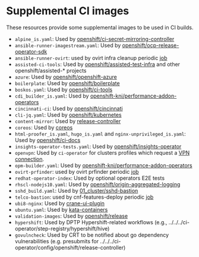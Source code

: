 # Supplemental CI images

These resources provide some supplemental images to be used in CI builds.

- `alpine_is.yaml`: Used by [openshift/ci-secret-mirroring-controller](../../../ci-operator/config/openshift/ci-secret-mirroring-controller)
- `ansible-runner-imagestream.yaml`: Used by [openshift/ocp-release-operator-sdk](../../../ci-operator/config/openshift/ocp-release-operator-sdk)
- `ansible-runner-ovirt`: used by ovirt infra cleanup periodic [job](../../../ci-operator/config/openshift/cluster-api-provider-ovirt/)
- `assisted-ci-tools`: Used by [openshift/assisted-test-infra](../../../ci-operator/config/openshift/assisted-test-infra) and other openshift/assisted-* projects
- `azure`: Used by [openshift/openshift-azure](../../../ci-operator/config/openshift/openshift-azure)
- `boilerplate`: Used by [openshift/boilerplate](../../../ci-operator/config/openshift/boilerplate)
- `boskos.yaml`: Used by [openshift/ci-tools](../../../ci-operator/config/openshift/ci-tools)
- `cdi_builder_is.yaml`: Used by [openshift-kni/performance-addon-operators](../../../ci-operator/config/openshift-kni/performance-addon-operators)
- `cincinnati-ci`: Used by [openshift/cincinnati](../../../ci-operator/config/openshift/cincinnati)
- `cli-jq.yaml`: Used by [openshift/kubernetes](../../ci-operator/config/openshift/kubernetes)
- `content-mirror`: Used by [release-controller](../../build-clusters/common/release-controller)
- `coreos`: Used by [coreos](../../../ci-operator/config/coreos)
- `html-proofer_is.yaml`, `hugo_is.yaml` and `nginx-unprivileged_is.yaml`: Used by [openshift/ci-docs](../../ci-operator/config/openshift/ci-docs)
- `insights-operator-tests.yaml`: Used by [openshift/insights-operator](../../ci-operator/config/openshift/insights-operator)
- `openvpn`: Used by `ci-operator` for clusters profiles which request a [VPN connection](https://docs.ci.openshift.org/docs/architecture/step-registry/#vpn-connection).
- `opm-builder.yaml`: Used by [openshift-kni/performance-addon-operators](../../../ci-operator/config/openshift-kni/performance-addon-operators)
- `ovirt-prfinder`: used by ovirt prfinder periodic [job](../../../ci-operator/config/openshift/cluster-api-provider-ovirt/)
- `redhat-operator-index`: Used by optional operators E2E tests
- `rhscl-nodejs10.yaml`: Used by [openshift/origin-aggregated-logging](../../../ci-operator/config/openshift/origin-aggregated-logging)
- `sshd_build.yaml`: Used by [01_cluster/sshd-bastion](../../../clusters/build-clusters/01_cluster/sshd-bastion)
- `telco-bastion`: used by cnf-features-deploy periodic [job](../../../ci-operator/config/openshift-kni/cnf-features-deploy/)
- `ubi8-nginx`: Used by [crane-ui-plugin](../../../ci-operator/config/konveyor/crane-ui-plugin/)
- `ubuntu.yaml`: Used by [kata-containers](../../../ci-operator/config/kata-containers)
- `validation-images`: Used by [openshift/release](../../../ci-operator/config/openshift/release)
- `hypershift`: Used by DPTP Hypershift-related workflows (e.g., ../../../ci-operator/step-registry/hypershift/hive)
- `govulncheck`: Used by CRT to be notified about go dependency vulnerabilities (e.g. presubmits for ../../../ci-operator/config/openshift/release-controller)
